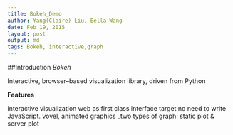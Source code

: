 ```yaml
---
title: Bokeh_Demo 
author: Yang(Claire) Liu, Bella Wang
date: Feb 19, 2015
layout: post
output: md
tags: Bokeh, interactive,graph
---
```


##Introduction
*Bokeh*

Interactive, browser–based visualization library, driven from Python

**Features**

interactive visualization
web as first class interface target
no need to write JavaScript.
vovel, animated graphics
_two types of graph: static plot & server plot

